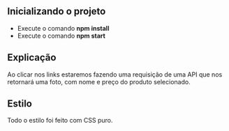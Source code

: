 ## Inicializando o projeto

- Execute o comando **npm install**
- Execute o comando **npm start**

## Explicação

Ao clicar nos links estaremos fazendo uma requisição de uma API que nos retornará uma foto, com nome e preço do produto selecionado.

## Estilo

Todo o estilo foi feito com CSS puro.

 